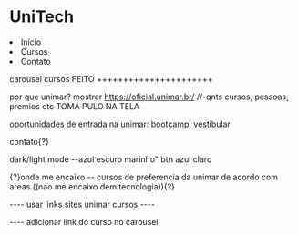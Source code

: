 # UniTech

<li>Início</li> <!-- fazer com que volte pro inicio com uma rolagem-->

<li>Cursos</li> <!-- ir para carousel-->

<li>Contato</li> <!-- ir para baixo (criar essa parte) com o contato da unimar tech e insta-->

carousel cursos FEITO ++++++++++++++++++++++

por que unimar? mostrar https://oficial.unimar.br/ //-qnts cursos, pessoas, premios etc TOMA PULO NA TELA

oportunidades de entrada na unimar: bootcamp, vestibular

contato{?}

dark/light mode --azul escuro marinho" btn azul claro

{?}onde me encaixo -- cursos de preferencia da unimar de acordo com areas ((nao me encaixo dem tecnologia)){?}

---- usar links sites unimar cursos ----

---- adicionar link do curso no carousel

